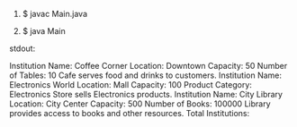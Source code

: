 1. $ javac Main.java

2. $ java Main

  stdout:

Institution Name: Coffee Corner
Location: Downtown
Capacity: 50
Number of Tables: 10
Cafe serves food and drinks to customers.
Institution Name: Electronics World
Location: Mall
Capacity: 100
Product Category: Electronics
Store sells Electronics products.
Institution Name: City Library
Location: City Center
Capacity: 500
Number of Books: 100000
Library provides access to books and other resources.
Total Institutions:
